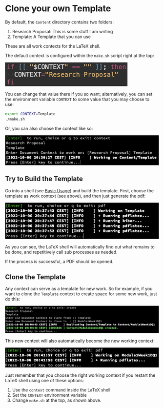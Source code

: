 # Clone your own Template

By default, the `Content` directory contains two folders:

1. Research Proposal: This is some stuff I am writing
2. Template: A Template that you can use

These are all work contexts for the LaTeX shell.

The default context is configured within the `make.sh` script right at the top:

![](Attachments/latex_make_sh_default_ctx.png)


You can change that value there if you so want; alternatively, you can set the environment variable `CONTEXT` to some value that you may choose to use:

```bash
export CONTEXT=Template
./make.sh
```

Or, you can also choose the context like so:

![](Attachments/latex_make_sh_choose_ctx.png)

## Try to Build the Template

Go into a shell (see [Basic Usage](Basic%20Usage.md)) and build the template. First, choose the template as work context (see above), and then just generate the pdf:

![](Attachments/latex_make_sh_pdf.png)

As you can see, the LaTeX shell will automatically find out what remains to be done, and repetitively call sub processes as needed.

If the process is successful, a PDF should be opened.

## Clone the Template

Any context can serve as a template for new work. So for example, if you want to clone the `Template` context to create space for some new work, just do this:

![](Attachments/latex_make_sh_clone.png)

This new context will also automatically become the new working context:

![](Attachments/latex_make_sh_pdf_2.png)

Just remember that you choose the right working context if you restart the LaTeX shell using one of these options:

1. Use the `context` command inside the LaTeX shell
2. Set the `CONTEXT` environment variable
3. Change `make.sh` at the top, as shown above.


